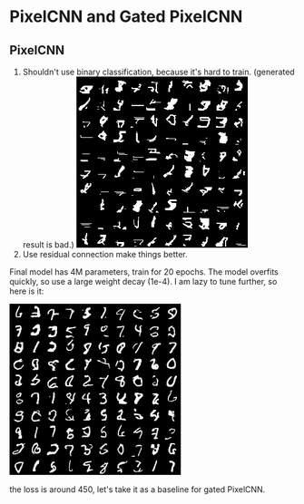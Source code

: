 # PixelCNN and Gated PixelCNN

## PixelCNN

1. Shouldn't use binary classification, because it's hard to train. (generated result is bad.)
    ![](./assets/binary.png)
2. Use residual connection make things better.

Final model has 4M parameters, train for 20 epochs. The model overfits quickly, so use a large weight decay (1e-4). I am lazy to tune further, so here is it:

![](./assets/pixelcnn.png)

the loss is around 450, let's take it as a baseline for gated PixelCNN.
